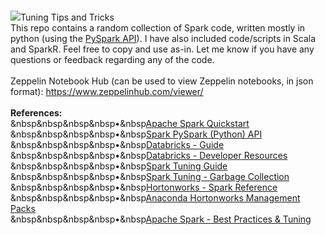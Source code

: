 <br><img src="spark.png" class="inline"/>Tuning Tips and Tricks</h3>
<br>This repo contains a random collection of Spark code, written mostly in python (using the <a href="http://spark.apache.org/docs/latest/api/python/index.html">PySpark API</a>). I have also included code/scripts in Scala and SparkR. Feel free to copy and use as-in. Let me know if you have any questions or feedback regarding any of the code.
<br>
<br>Zeppelin Notebook Hub (can be used to view Zeppelin notebooks, in json format): https://www.zeppelinhub.com/viewer/
<br>
<br><b>References:</b>
<br>&nbsp&nbsp&nbsp&nbsp&bull;&nbsp<a href="http://spark.apache.org/docs/latest/quick-start.html">Apache Spark Quickstart</a>
<br>&nbsp&nbsp&nbsp&nbsp&bull;&nbsp<a href="http://spark.apache.org/docs/latest/api/python/index.html">Spark PySpark (Python) API</a>
<br>&nbsp&nbsp&nbsp&nbsp&bull;&nbsp<a href="https://docs.cloud.databricks.com/docs/latest/databricks_guide/index.html#00%20Welcome%20to%20Databricks.html">Databricks - Guide</a>
<br>&nbsp&nbsp&nbsp&nbsp&bull;&nbsp<a href="https://sparkhub.databricks.com/resources/">Databricks - Developer Resources</a>
<br>&nbsp&nbsp&nbsp&nbsp&bull;&nbsp<a href="https://spark.apache.org/docs/latest/tuning.html">Spark Tuning Guide</a>
<br>&nbsp&nbsp&nbsp&nbsp&bull;&nbsp<a href="https://databricks.com/blog/2015/05/28/tuning-java-garbage-collection-for-spark-applications.html">Spark Tuning - Garbage Collection</a>
<br>&nbsp&nbsp&nbsp&nbsp&bull;&nbsp<a href="http://docs.hortonworks.com/HDPDocuments/HDP2/HDP-2.5.3/bk_spark-component-guide/content/ch_introduction-spark.html">Hortonworks - Spark Reference</a>
<br>&nbsp&nbsp&nbsp&nbsp&bull;&nbsp<a href="https://www.continuum.io/blog/developer-blog/self-service-open-data-science-custom-anaconda-management-packs-hortonworks-hdp">Anaconda Hortonworks Management Packs</a>
<br>&nbsp&nbsp&nbsp&nbsp&bull;&nbsp<a href="https://www.gitbook.com/book/umbertogriffo/apache-spark-best-practices-and-tuning/details">Apache Spark - Best Practices & Tuning</a>
<br>
